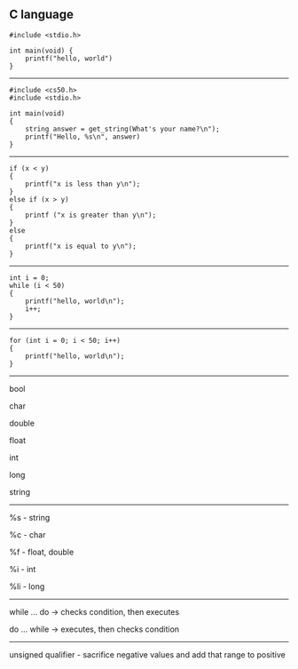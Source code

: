 ## C language

```
#include <stdio.h>

int main(void) {
    printf("hello, world")
}
```

---

```
#include <cs50.h>
#include <stdio.h>

int main(void)
{
    string answer = get_string(What's your name?\n");
    printf("Hello, %s\n", answer)
}

```

---

```
if (x < y)
{
    printf("x is less than y\n");
}
else if (x > y)
{
    printf ("x is greater than y\n");
}
else
{
    printf("x is equal to y\n");
}
```

---

```
int i = 0;
while (i < 50)
{
    printf("hello, world\n");
    i++;
}
```

---

```
for (int i = 0; i < 50; i++)
{
    printf("hello, world\n");
}
```

---

bool

char

double

float

int

long

string

---

%s - string

%c - char

%f - float, double

%i - int

%li - long

---
while ... do -> checks condition, then executes

do ... while -> executes, then checks condition

---

unsigned qualifier - sacrifice negative values and add that range to positive